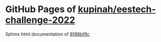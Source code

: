 GitHub Pages of [kupinah/eestech-challenge-2022](https://github.com/kupinah/eestech-challenge-2022.git)
===
Sphinx html documentation of [8f88bf9c](https://github.com/kupinah/eestech-challenge-2022/tree/8f88bf9ce579171f51716b1dc5971eb2080e2d92)
